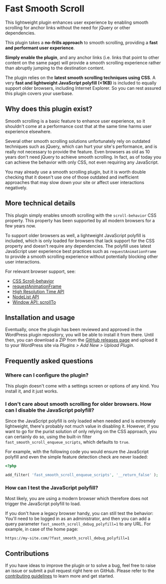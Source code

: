 # Fast Smooth Scroll

This lightweight plugin enhances user experience by enabling smooth scrolling for anchor links without the need for jQuery or other dependencies.

This plugin takes a **no-frills approach** to smooth scrolling, providing a **fast and performant user experience**.

**Simply enable the plugin**, and any anchor links (i.e. links that point to other content on the same page) will provide a smooth scrolling experience rather than abruptly jumping to the destination content.

The plugin relies on the **latest smooth scrolling techniques using CSS**. A very **fast and lightweight JavaScript polyfill (<1KB)** is included to equally support older browsers, including Internet Explorer. So you can rest assured this plugin covers your userbase.

## Why does this plugin exist?

Smooth scrolling is a basic feature to enhance user experience, so it shouldn't come at a performance cost that at the same time harms user experience elsewhere.

Several other smooth scrolling solutions unfortunately rely on outdated techniques such as jQuery, which can hurt your site's performance, and is really not necessary to provide the feature. Even browsers as old as 10 years don't need jQuery to achieve smooth scrolling. In fact, as of today you can achieve the behavior with only CSS, not even requiring any JavaScript.

You may already use a smooth scrolling plugin, but it is worth double checking that it doesn't use one of those outdated and inefficient approaches that may slow down your site or affect user interactions negatively.

## More technical details

This plugin simply enables smooth scrolling with the `scroll-behavior` CSS property. This property has been supported by all modern browsers for a few years now.

To support older browsers as well, a lightweight JavaScript polyfill is included, which is only loaded for browsers that lack support for the CSS property and doesn't require any dependencies. The polyfill uses latest JavaScript user experience best practices such as `requestAnimationFrame` to provide a smooth scrolling experience without potentially blocking other user interactions.

For relevant browser support, see:
* [CSS Scroll-behavior](https://caniuse.com/css-scroll-behavior)
* [requestAnimationFrame](https://caniuse.com/requestanimationframe)
* [High Resolution Time API](https://caniuse.com/high-resolution-time)
* [NodeList API](https://caniuse.com/mdn-api_nodelist)
* [Window API: scrollTo](https://caniuse.com/mdn-api_window_scrollto)

## Installation and usage

Eventually, once the plugin has been reviewed and approved in the WordPress plugin repository, you will be able to install it from there. Until then, you can download a ZIP from the [GitHub releases page](https://github.com/felixarntz/fast-smooth-scroll/releases) and upload it to your WordPress site via _Plugins > Add New > Upload Plugin_.

## Frequently asked questions

### Where can I configure the plugin?

This plugin doesn't come with a settings screen or options of any kind. You install it, and it just works.

### I don't care about smooth scrolling for older browsers. How can I disable the JavaScript polyfill?

Since the JavaScript polyfill is only loaded when needed and is extremely lightweight, there's probably not much value in disabling it. However, if you want to go for the purist solution of only relying on the CSS approach, you can certainly do so, using the built-in filter `fast_smooth_scroll_enqueue_scripts`, which defaults to `true`.

For example, with the following code you would ensure the JavaScript polyfill and even the simple feature detection check are never loaded:

```php
<?php

add_filter( 'fast_smooth_scroll_enqueue_scripts', '__return_false' );

```

### How can I test the JavaScript polyfill?

Most likely, you are using a modern browser which therefore does not trigger the JavaScript polyfill to load.

If you don't have a legacy browser handy, you can still test the behavior: You'll need to be logged in as an administrator, and then you can add a query parameter `fast_smooth_scroll_debug_polyfill=1` to any URL. For example, in case of the home page:

```
https://my-site.com/?fast_smooth_scroll_debug_polyfill=1
```

## Contributions

If you have ideas to improve the plugin or to solve a bug, feel free to raise an issue or submit a pull request right here on GitHub. Please refer to the [contributing guidelines](https://github.com/felixarntz/fast-smooth-scroll/blob/main/CONTRIBUTING.md) to learn more and get started.
